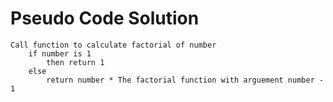 # Pseudo Code Solution

```text
Call function to calculate factorial of number
    if number is 1
        then return 1
    else
        return number * The factorial function with arguement number - 1
```

